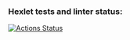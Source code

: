 ### Hexlet tests and linter status:
[![Actions Status](https://github.com/nurad9689/sql-for-developers-project-136/actions/workflows/hexlet-check.yml/badge.svg)](https://github.com/nurad9689/sql-for-developers-project-136/actions)